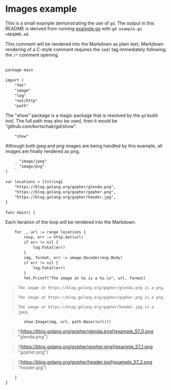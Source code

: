 # Images example

This is a small example demonstrating the use of `gd`. The output
in this README is derived from running [example.go](example.go)
with `gd example.go >README.md`.

This comment will be rendered into the Markdown as plain text,
Markdown rendering of a C-style comment requires the `{md}` tag
immediately following the `/*` comment opening.
```

package main

import (
	"fmt"
	"image"
	"log"
	"net/http"
	"path"

```
The "show" package is a magic package that is resolved by the
`gd` build tool. The full path may also be used, then it would
be "github.com/kortschak/gd/show".
```
	"show"

```
Although both jpeg and png images are being handled by this
example, all images are finally rendered as png.
```
	_ "image/jpeg"
	_ "image/png"
)

var locations = []string{
	"https://blog.golang.org/gopher/glenda.png",
	"https://blog.golang.org/gopher/gopher.png",
	"https://blog.golang.org/gopher/header.jpg",
}

func main() {
```
Each iteration of the loop will be rendered into the Markdown.
```
	for _, url := range locations {
		resp, err := http.Get(url)
		if err != nil {
			log.Fatal(err)
		}
		img, format, err := image.Decode(resp.Body)
		if err != nil {
			log.Fatal(err)
		}
		fmt.Printf("The image at %s is a %s.\n", url, format)
```
> ```stdout
> The image at https://blog.golang.org/gopher/glenda.png is a png.
> ```
> ```stdout
> The image at https://blog.golang.org/gopher/gopher.png is a png.
> ```
> ```stdout
> The image at https://blog.golang.org/gopher/header.jpg is a jpeg.
> ```
```
		show.Image(img, url, path.Base((url)))
```
> ![https://blog.golang.org/gopher/glenda.png](example_57_0.png "glenda.png")

> ![https://blog.golang.org/gopher/gopher.png](example_57_1.png "gopher.png")

> ![https://blog.golang.org/gopher/header.jpg](example_57_2.png "header.jpg")
```
	}
}
```
